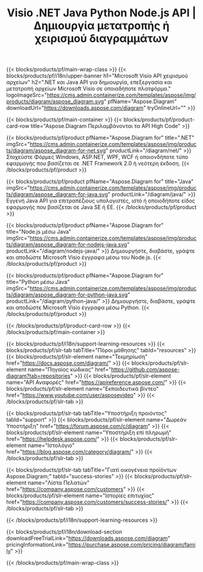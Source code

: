 ﻿---
title: Visio .NET Java Python Node.js API | Δημιουργία μετατροπής ή χειρισμού διαγραμμάτων 
weight: 10
url: /el/family
description: Diagram βιβλιοθήκη για τη δημιουργία ανοιχτής εκτύπωσης επεξεργασίας και μετατροπής Visio αρχείων σε εφαρμογές .NET Java και Mono χωρίς εγκατεστημένο το Microsoft Visio
---
{{< blocks/products/pf/main-wrap-class >}}
{{< blocks/products/pf/i18n/upper-banner h1="Microsoft Visio API χειρισμού αρχείων" h2=".NET και Java API για δημιουργία, επεξεργασία και μετατροπή αρχείων Microsoft Visio σε οποιαδήποτε πλατφόρμα." logoImageSrc="https://cms.admin.containerize.com/templates/aspose/img/products/diagram/aspose_diagram.svg" pfName="Aspose.Diagram" downloadUrl="https://downloads.aspose.com/diagram" tryOnlineUrl="" >}}

{{< blocks/products/pf/main-container >}}
{{< blocks/products/pf/product-card-row title="Aspose.Diagram Περιλαμβάνονται τα API High Code" >}}

{{< blocks/products/pf/product pfName="Aspose.Diagram for" title=".NET" imgSrc="https://cms.admin.containerize.com/templates/aspose/img/products/diagram/aspose_diagram-for-net.svg" productLink="/diagram/net/" >}}
Στοχεύστε Φόρμες Windows, ASP.NET, WPF, WCF ή οποιονδήποτε τύπο εφαρμογής που βασίζεται σε .NET Framework 2.0 ή νεότερη έκδοση.
{{< /blocks/products/pf/product >}}

{{< blocks/products/pf/product pfName="Aspose.Diagram for" title="Java" imgSrc="https://cms.admin.containerize.com/templates/aspose/img/products/diagram/aspose_diagram-for-java.svg" productLink="/diagram/java/" >}}
Εγγενή Java API για επιτραπέζιους υπολογιστές, ιστό ή οποιοδήποτε είδος εφαρμογής που βασίζεται σε Java SE ή EE.
{{< /blocks/products/pf/product >}}

{{< blocks/products/pf/product pfName="Aspose.Diagram for" title="Node.js μέσω Java" imgSrc="https://cms.admin.containerize.com/templates/aspose/img/products/diagram/aspose_diagram-for-nodejs-java.svg" productLink="/diagram/nodejs-java/" >}}
Δημιουργήστε, διαβάστε, γράψτε και αποδώστε Microsoft Visio έγγραφα μέσω του Node.js.
{{< /blocks/products/pf/product >}}

{{< blocks/products/pf/product pfName="Aspose.Diagram for" title="Python μέσω Java" imgSrc="https://cms.admin.containerize.com/templates/aspose/img/products/diagram/aspose_diagram-for-python-java.svg" productLink="/diagram/python-java/" >}}
Δημιουργήστε, διαβάστε, γράψτε και αποδώστε Microsoft Visio έγγραφα μέσω Python.
{{< /blocks/products/pf/product >}}

{{< /blocks/products/pf/product-card-row >}}
{{< /blocks/products/pf/main-container >}}

{{< blocks/products/pf/i18n/support-learning-resources >}}
{{< blocks/products/pf/slr-tab tabTitle="Πόροι μάθησης" tabId="resources" >}}
{{< blocks/products/pf/slr-element name="Τεκμηρίωση" href="https://docs.aspose.com/diagram/" >}}
{{< blocks/products/pf/slr-element name="Πηγαίος κώδικας" href="https://github.com/aspose-diagram?tab=repositories" >}}
{{< blocks/products/pf/slr-element name="API Αναφορές" href="https://apireference.aspose.com/" >}}
{{< blocks/products/pf/slr-element name="Εκπαιδευτικά βίντεο" href="https://www.youtube.com/user/asposevideo" >}}
{{< /blocks/products/pf/slr-tab >}}

{{< blocks/products/pf/slr-tab tabTitle="Υποστήριξη προιόντος" tabId="support" >}}
{{< blocks/products/pf/slr-element name="Δωρεάν Υποστήριξη" href="https://forum.aspose.com/c/diagram" >}}
{{< blocks/products/pf/slr-element name="Υποστήριξη επί πληρωμή" href="https://helpdesk.aspose.com/" >}}
{{< blocks/products/pf/slr-element name="Ιστολόγιο" href="https://blog.aspose.com/category/diagram/" >}}
{{< /blocks/products/pf/slr-tab >}}

{{< blocks/products/pf/slr-tab tabTitle="Γιατί οικογένεια προϊόντων Aspose.Diagram;" tabId="success-stories" >}}
{{< blocks/products/pf/slr-element name="Λίστα Πελατών" href="https://company.aspose.com/customers" >}}
{{< blocks/products/pf/slr-element name="Ιστορίες επιτυχίας" href="https://company.aspose.com/customers/success-stories/" >}}
{{< /blocks/products/pf/slr-tab >}}

{{< /blocks/products/pf/i18n/support-learning-resources >}}

{{< blocks/products/pf/i18n/download-section downloadFreeTrialLink="https://downloads.aspose.com/diagram" pricingInformationLink="https://purchase.aspose.com/pricing/diagram/family" >}}

{{< /blocks/products/pf/main-wrap-class >}}
